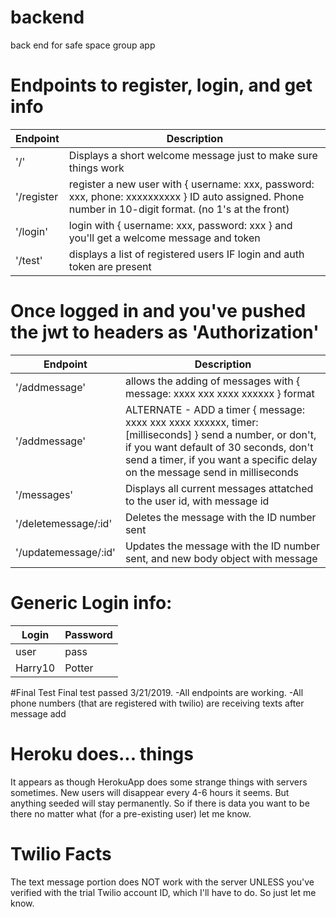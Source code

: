 # backend
back end for safe space group app

# Endpoints to register, login, and get info

| Endpoint | Description |
| --- | --- |
| '/' | Displays a short welcome message just to make sure things work |
| '/register | register a new user with { username: xxx, password: xxx, phone: xxxxxxxxxx } ID auto assigned. Phone number in 10-digit format. (no 1's at the front) |
| '/login' | login with { username: xxx, password: xxx } and you'll get a welcome message and token |
| '/test' | displays a list of registered users IF login and auth token are present |

# Once logged in and you've pushed the jwt to headers as 'Authorization'

| Endpoint | Description |
| --- | --- |
| '/addmessage' | allows the adding of messages with { message: xxxx xxx xxxx xxxxxx } format |
| '/addmessage' | ALTERNATE - ADD a timer { message: xxxx xxx xxxx xxxxxx, timer: [milliseconds] } send a number, or don't, if you want default of 30 seconds, don't send a timer, if you want a specific delay on the message send in milliseconds  |
| '/messages' | Displays all current messages attatched to the user id, with message id |
| '/deletemessage/:id' | Deletes the message with the ID number sent |
| '/updatemessage/:id' | Updates the message with the ID number sent, and new body object with message |


# Generic Login info:

| Login | Password |
| --- | --- |
| user | pass |
| Harry10 | Potter |

#Final Test
Final test passed 3/21/2019.
-All endpoints are working.
-All phone numbers (that are registered with twilio) are receiving texts after message add

# Heroku does... things
It appears as though HerokuApp does some strange things with servers sometimes.  New users
will disappear every 4-6 hours it seems.  But anything seeded will stay permanently.  So if
there is data you want to be there no matter what (for a pre-existing user) let me know.

# Twilio Facts
The text message portion does NOT work with the server UNLESS you've verified with
the trial Twilio account ID, which I'll have to do. So just let me know.